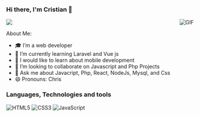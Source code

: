 ### Hi there, I'm Cristian 👋

<img src="https://komarev.com/ghpvc/?username=cristian2213&color=blueviolet">

<img align="right" alt="GIF" src="https://i.pinimg.com/originals/e4/26/70/e426702edf874b181aced1e2fa5c6cde.gif" />

About Me:

- 🎓 I’m a web developer 
- 🌱 I’m currently learning Laravel and Vue js
- 🧪 I would like to learn about mobile development
- 👯 I’m looking to collaborate on Javascript and Php Projects 
- 💬 Ask me about Javacript, Php, React, NodeJs, Mysql, and Css
- 😄 Pronouns: Chris

### Languages, Technologies and tools
![HTML5](https://img.shields.io/badge/-HTML5-E34F26?style=flat-square&logo=html5&logoColor=white) 
![CSS3](https://img.shields.io/badge/-CSS3-1572B6?style=flat-square&logo=css3) 
![JavaScript](https://img.shields.io/badge/-JavaScript-black?style=flat-square&logo=javascript)
